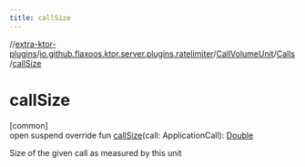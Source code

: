 ```yaml
---
title: callSize
---
```

//[extra-ktor-plugins](../../../../index.md)/[io.github.flaxoos.ktor.server.plugins.ratelimiter](../../index.md)/[CallVolumeUnit](../index.md)/[Calls](index.md)/[callSize](call-size.md)



# callSize



[common]\
open suspend override fun [callSize](call-size.md)(call: ApplicationCall): [Double](https://kotlinlang.org/api/latest/jvm/stdlib/kotlin/-double/index.md)



Size of the given call as measured by this unit




